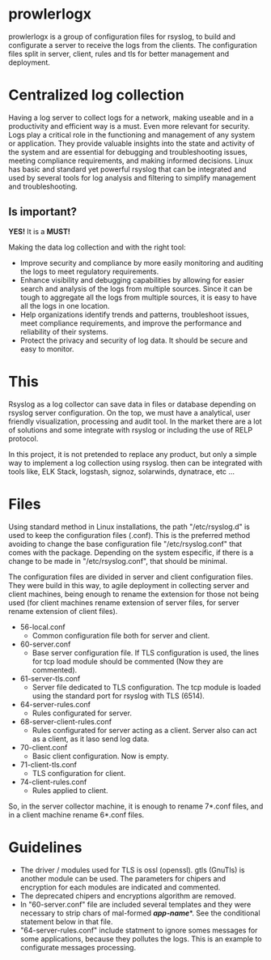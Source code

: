 # prowlerlogx

prowlerlogx is a group of configuration files for rsyslog, to build and configurate a server to receive the logs from the clients. The configuration files split in server, client, rules and tls for better management and deployment.

# Centralized log collection

Having a log server to collect logs for a network, making useable and in a productivity and efficient way is a must. Even more relevant for security.
Logs play a critical role in the functioning and management of any system or application. They provide valuable insights into the state and activity of the system and are essential for debugging and troubleshooting issues, meeting compliance requirements, and making informed decisions.
Linux has basic and standard yet powerful rsyslog that can be integrated and used by several tools for log analysis and filtering to simplify management and troubleshooting.

## Is important?

**YES!** It is a **MUST!**

Making the data log collection and with the right tool:

- Improve security and compliance by more easily monitoring and auditing the logs to meet regulatory requirements.
- Enhance visibility and debugging capabilities by allowing for easier search and analysis of the logs from multiple sources. Since it can be tough to aggregate all the logs from multiple sources, it is easy to have all the logs in one location.
- Help organizations identify trends and patterns, troubleshoot issues, meet compliance requirements, and improve the performance and reliability of their systems.
- Protect the privacy and security of log data. It should be secure and easy to monitor.

# This

Rsyslog as a log collector can save data in files or database depending on rsyslog server configuration. On the top, we must have a analytical, user friendly visualization, processing and audit tool. In the market there are a lot of solutions and some integrate with rsyslog or including the use of RELP protocol.

In this project, it is not pretended to replace any product, but only a simple way to implement a log collection using rsyslog. then can be integrated with tools like, ELK Stack, logstash, signoz, solarwinds, dynatrace, etc …

# Files

Using standard method in Linux installations, the path "/etc/rsyslog.d" is used to keep the configuration files (.conf). This is the preferred method avoiding to change the base configuration file "/etc/rsyslog.conf" that comes with the package. Depending on the system especific, if there is a change to be made in "/etc/rsyslog.conf", that should be minimal.

The configuration files are divided in server and client configuration files. They were build in this way, to agile deployment in collecting server and client machines, being enough to rename the extension for those not being used (for client machines rename extension of server files, for server rename extension of client files).

- 56-local.conf
    - Common configuration file both for server and client.
- 60-server.conf
    - Base server configuration file. If TLS configuration is used, the lines for tcp load module should be commented (Now they are commented).
- 61-server-tls.conf
    - Server file dedicated to TLS configuration. The tcp module is loaded using the standard port for rsyslog with TLS (6514).
- 64-server-rules.conf
    - Rules configurated for server.
- 68-server-client-rules.conf
    -  Rules configurated for server acting as a client. Server also can act as a client, as it laso send log data.
- 70-client.conf
    - Basic client configuration. Now is empty.
- 71-client-tls.conf
    - TLS configuration for client.
- 74-client-rules.conf
    - Rules applied to client.

So, in the server collector machine, it is enough to rename 7*.conf files, and in a client machine rename 6*.conf files.

# Guidelines

- The driver / modules used for TLS is ossl (openssl). gtls (GnuTls) is another module can be used. The parameters for chipers and encryption for each modules are indicated and commented.
- The deprecated chipers and encryptions algorithm are removed.
- In "60-server.conf" file are included several templates and they were necessary to strip chars of mal-formed **_app-name_***. See the conditional statement below in that file.
- "64-server-rules.conf" include statment to ignore somes messages for some applications, because they pollutes the logs. This is an example to configurate messages processing.
